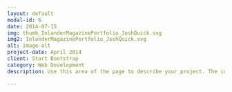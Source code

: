 ```yaml
---
layout: default
modal-id: 6
date: 2014-07-15
img: thumb_InlanderMagazinePortfolio_JoshQuick.svg
img2: InlanderMagazinePortfolio_JoshQuick.svg
alt: image-alt
project-date: April 2014
client: Start Bootstrap
category: Web Development
description: Use this area of the page to describe your project. The icon above is part of a free icon set by <a href="https://sellfy.com/p/8Q9P/jV3VZ/">Flat Icons</a>. On their website, you can download their free set with 16 icons, or you can purchase the entire set with 146 icons for only $12!

---
```

